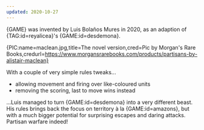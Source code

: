```yaml
---
updated: 2020-10-27
---
```


{GAME} was invented by Luis Bolaños Mures in 2020, as an adaption of {TAG:id=reyalicea}'s {GAME:id=desdemona}.

{PIC:name=maclean.jpg,title=The novel version,cred=Pic by Morgan's Rare Books,credurl=https://www.morgansrarebooks.com/products/partisans-by-alistair-maclean}

With a couple of very simple rules tweaks...

- allowing movement and firing over like-coloured units
- removing the scoring, last to move wins instead

...Luis managed to turn {GAME:id=desdemona} into a very different beast. His rules brings back the focus on territory à la {GAME:id=amazons}, but with a much bigger potential for surprising escapes and daring attacks. Partisan warfare indeed!
